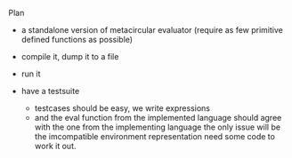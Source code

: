 Plan

* a standalone version of metacircular evaluator (require as few primitive
defined functions as possible)

* compile it, dump it to a file

* run it

* have a testsuite

  - testcases should be easy, we write expressions
  - and the eval function from the implemented language
    should agree with the one from the implementing language
    the only issue will be the imcompatible environment representation
    need some code to work it out.
